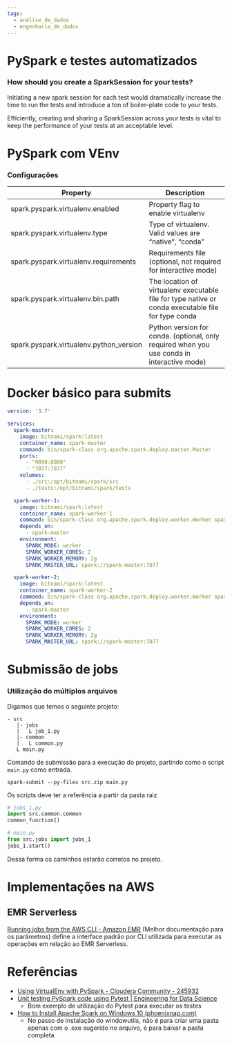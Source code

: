 ```yaml
---
tags:
  - análise_de_dados
  - engenharia_de_dados
---
```

# PySpark e testes automatizados

### How should you create a SparkSession for your tests?

Initiating a new spark session for each test would dramatically increase the time to run the tests and introduce a ton of boiler-plate code to your tests.

Efficiently, creating and sharing a SparkSession across your tests is vital to keep the performance of your tests at an acceptable level.

# PySpark com VEnv

### Configurações

| Property | Description |
| ---- | ---- |
| spark.pyspark.virtualenv.enabled | Property flag to enable virtualenv |
| spark.pyspark.virtualenv.type | Type of virtualenv. Valid values are “native”, “conda” |
| spark.pyspark.virtualenv.requirements | Requirements file (optional, not required for interactive mode) |
| spark.pyspark.virtualenv.bin.path | The location of virtualenv executable file for type native or conda executable file for type conda |
| spark.pyspark.virtualenv.python_version | Python version for conda. (optional, only required when you use conda in interactive mode) |
# Docker básico para submits

```yml
version: '3.7'

services:
  spark-master:
    image: bitnami/spark:latest
    container_name: spark-master
    command: bin/spark-class org.apache.spark.deploy.master.Master
    ports:
      - "9090:8080"
      - "7077:7077"
    volumes:
      - ./src:/opt/bitnami/spark/src
      - ./tests:/opt/bitnami/spark/tests  

  spark-worker-1:
    image: bitnami/spark:latest
    container_name: spark-worker-1
    command: bin/spark-class org.apache.spark.deploy.worker.Worker spark://spark-master:7077
    depends_on:
      - spark-master
    environment:
      SPARK_MODE: worker
      SPARK_WORKER_CORES: 2
      SPARK_WORKER_MEMORY: 2g
      SPARK_MASTER_URL: spark://spark-master:7077

  spark-worker-2:
    image: bitnami/spark:latest
    container_name: spark-worker-2
    command: bin/spark-class org.apache.spark.deploy.worker.Worker spark://spark-master:7077
    depends_on:
      - spark-master
    environment:
      SPARK_MODE: worker
      SPARK_WORKER_CORES: 2
      SPARK_WORKER_MEMORY: 2g
      SPARK_MASTER_URL: spark://spark-master:7077
```

# Submissão de jobs

### Utilização do múltiplos arquivos

Digamos que temos o seguinte projeto:

```
- src
   |- jobs
   |   L job_1.py
   |- common
   |   L common.py
   L main.py
```

Comando de submissão para a execução do projeto, partindo como o script `main.py` como entrada.

```
spark-submit --py-files src.zip main.py
```

Os scripts deve ter a referência a partir da pasta raiz

```python
# jobs_1.py
import src.common.common
common_function()

# main.py
from src.jobs import jobs_1
jobs_1.start()
```

Dessa forma os caminhos estarão corretos no projeto.

# Implementações na AWS

## EMR Serverless

[Running jobs from the AWS CLI - Amazon EMR](https://docs.aws.amazon.com/emr/latest/EMR-Serverless-UserGuide/jobs-cli.html) (Melhor documentação para os parâmetros) define a interface padrão por CLI utilizada para executar as operações em relação ao EMR Serverless.

# Referências

- [Using VirtualEnv with PySpark - Cloudera Community - 245932](https://community.cloudera.com/t5/Community-Articles/Using-VirtualEnv-with-PySpark/ta-p/245932)
- [Unit testing PySpark code using Pytest | Engineering for Data Science](https://engineeringfordatascience.com/posts/pyspark_unit_testing_with_pytest/)
	- Bom exemplo de utilização do Pytest para executar os testes
- [How to Install Apache Spark on Windows 10 (phoenixnap.com)](https://phoenixnap.com/kb/install-spark-on-windows-10)
	- No passo de instalação do windowutils, não é para criar uma pasta apenas com o .exe sugerido no arquivo, é para baixar a pasta completa